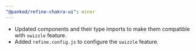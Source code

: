 ```yaml
---
"@pankod/refine-chakra-ui": minor
---
```


- Updated components and their type imports to make them compatible with `swizzle` feature.
- Added `refine.config.js` to configure the `swizzle` feature.
